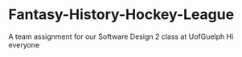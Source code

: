 # Fantasy-History-Hockey-League
A team assignment for our Software Design 2 class at UofGuelph
Hi everyone
